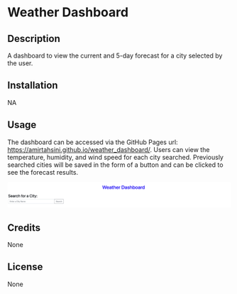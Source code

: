 # Weather Dashboard

## Description

A dashboard to view the current and 5-day forecast for a city selected by the user.

## Installation

NA

## Usage

The dashboard can be accessed via the GitHub Pages url: https://amirtahsini.github.io/weather_dashboard/. Users can view the temperature, humidity, and wind speed for each city searched. Previously searched cities will be saved in the form of a button and can be clicked to see the forecast results.

![Preview of the dashboard](./Screen%20Shot%202023-01-29%20at%209.16.20%20PM.png)

## Credits

None

## License

None